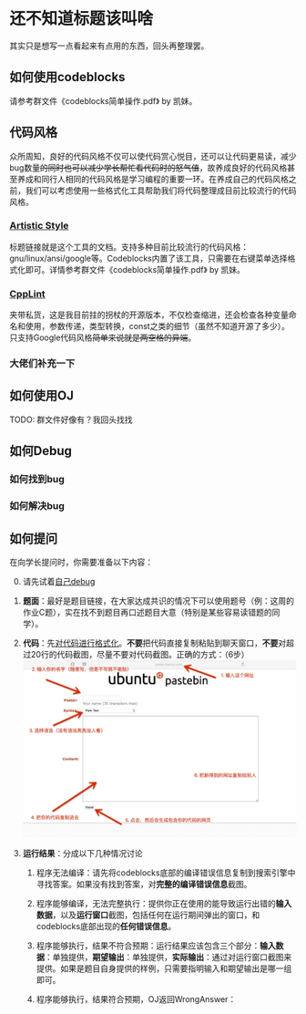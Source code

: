 # 还不知道标题该叫啥

其实只是想写一点看起来有点用的东西，回头再整理罢。

## 如何使用codeblocks

请参考群文件《codeblocks简单操作.pdf》 by 凯妹。

## 代码风格

众所周知，良好的代码风格不仅可以使代码赏心悦目，还可以让代码更易读，减少bug数量~~的同时也可以减少学长帮忙看代码时的怒气值~~，故养成良好的代码风格甚至养成和同行人相同的代码风格是学习编程的重要一环。在养成自己的代码风格之前，我们可以考虑使用一些格式化工具帮助我们将代码整理成目前比较流行的代码风格。

### [Artistic Style](http://astyle.sourceforge.net/astyle.html)

标题链接就是这个工具的文档。支持多种目前比较流行的代码风格：gnu/linux/ansi/google等。Codeblocks内置了该工具，只需要在右键菜单选择格式化即可。详情参考群文件《codeblocks简单操作.pdf》 by 凯妹。

### [CppLint](https://github.com/google/styleguide/tree/gh-pages/cpplint)

夹带私货，这是我目前拄的拐杖的开源版本，不仅检查缩进，还会检查各种变量命名和使用，参数传递，类型转换，const之类的细节（虽然不知道开源了多少）。只支持Google代码风格~~简单来说就是两空格的异端~~。

### 大佬们补充一下

## 如何使用OJ

TODO: 群文件好像有？我回头找找

## 如何Debug

### 如何找到bug

### 如何解决bug

## 如何提问

在向学长提问时，你需要准备以下内容：

0. 请先试着[自己debug](#如何Debug)

1. **题面**：最好是题目链接，在大家达成共识的情况下可以使用题号（例：这周的作业C题），实在找不到题目再口述题目大意（特别是某些容易读错题的同学）。

1. **代码**：先[对代码进行格式化](#代码风格)。**不要**把代码直接复制粘贴到聊天窗口，**不要**对超过20行的代码截图，尽量不要对代码截图。正确的方式：（6步）
![paste.ubuntu.com](img/paste.ubuntu.jpg)

1. **运行结果**：分成以下几种情况讨论

    1. 程序无法编译：请先将codeblocks底部的编译错误信息复制到搜索引擎中寻找答案。如果没有找到答案，对**完整的编译错误信息**截图。

    1. 程序能够编译，无法完整执行：提供你正在使用的能导致运行出错的**输入数据**，以及**运行窗口**截图，包括任何在运行期间弹出的窗口，和codeblocks底部出现的**任何错误信息**。

    1. 程序能够执行，结果不符合预期：运行结果应该包含三个部分：**输入数据**：单独提供，**期望输出**：单独提供，**实际输出**：通过对运行窗口截图来提供。如果是题目自身提供的样例，只需要指明输入和期望输出是哪一组即可。

    1. 程序能够执行，结果符合预期，OJ返回WrongAnswer：
